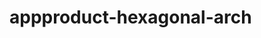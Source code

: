  # appproduct-hexagonal-arch                 
            
         
                      
       
           
             
         
                 
    
    
    
  
 
